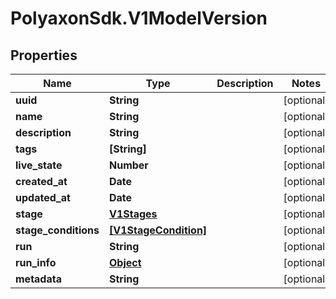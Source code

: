 # PolyaxonSdk.V1ModelVersion

## Properties

Name | Type | Description | Notes
------------ | ------------- | ------------- | -------------
**uuid** | **String** |  | [optional] 
**name** | **String** |  | [optional] 
**description** | **String** |  | [optional] 
**tags** | **[String]** |  | [optional] 
**live_state** | **Number** |  | [optional] 
**created_at** | **Date** |  | [optional] 
**updated_at** | **Date** |  | [optional] 
**stage** | [**V1Stages**](V1Stages.md) |  | [optional] 
**stage_conditions** | [**[V1StageCondition]**](V1StageCondition.md) |  | [optional] 
**run** | **String** |  | [optional] 
**run_info** | [**Object**](.md) |  | [optional] 
**metadata** | **String** |  | [optional] 


